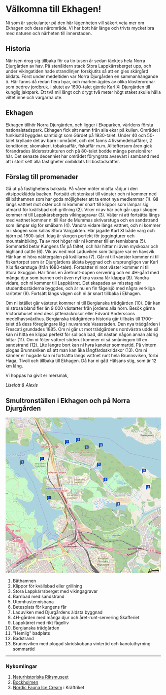 # Välkomna till Ekhagen!

Ni som är spekulanter på den här lägenheten vill säkert veta mer om Ekhagen och dess närområde. Vi har bott här länge och trivts mycket bra med naturen och närheten till innerstaden. 

## Historia

När isen drog sig tillbaka för ca tio tusen år sedan täcktes hela Norra Djurgården av hav. På stenåldern stack Stora Lappkärrsberget upp, och under vikingatiden hade strandlinjen förskjutits så att en gles skärgård bildats. Först under medeltiden var Norra Djurgården en sammanhängande ö. Här fanns då redan flera byar, och marken ägdes av olika klosterordnar som bedrev jordbruk. I slutet av 1600-talet gjorde Karl XI Djurgården till kunglig jaktpark. Ett två mil långt och drygt två meter högt staket skulle hålla viltet inne och vargarna ute. 

## Ekhagen

Ekhagen tillhör Norra Djurgården, och ligger i Ekoparken, världens första nationalstadspark. Ekhagen fick sitt namn från alla ekar på kullen. Området i funkisstil byggdes samtidigt som Gärdet på 1930-talet. Under 40 och 50-talet kryllade det av barn i området, och det fanns 4 livsmedelsaffärer, 2 konditorier, skomakeri, tobaksaffär, fiskaffär m.m. Allteftersom åren gick förändrades åldersstrukturen och på 80-talet bodde många pensionärer här. Det senaste decenniet har området föryngrats avsevärt i samband med att i stort sett alla fastigheter ombildats till bostadsrätter. 

## Förslag till promenader

Gå ut på fastighetens baksida. På våren möter ni ofta rådjur i den vitsippeklädda backen. Fortsätt ett stenkast till vänster och ni kommer ned till båthamnen som har goda möjligheter att ta emot nya medlemmar (1). Gå längs vattnet mot öster och ni kommer snart till klippor som lämpar sig utmärkt för kvällsbad och grillning (2). Viker ni av här och går upp i skogen kommer ni till Lappkärsbergets vikingagravar (3). Väljer ni att fortsätta längs med vattnet kommer ni till Kar de Mummas skrivarstuga och en sandstrand som lämpar sig för småbarn (4). Vandra vidare längs vattnet, och ni kommer in i skogen som kallas Stora Vargjakten. Här jagade Karl XI både varg och björn på 1600-talet. Idag är skogen perfekt för joggingturer och mountainbiking. Ta av mot höger när ni kommer till en tennisbana (5). Sommartid betar Kungens får på fältet, och här hittar ni även myskoxar och highland cattle (6). Vik av ned mot Laduviken som tidigare var en havsvik. Här kan ni höra näktergalen på kvällarna (7). Går ni till vänster kommer ni till fiskartorpet som är Djurgårdens äldsta byggnad och ursprungligen var Karl XI:s fiskarstuga (från 1680-talet). Fortsätter ni mot väster kommer ni till Stora Skuggan. Här finns en åretrunt-öppen servering och en 4H-gård med många djur som barnen och även nyfikna vuxna får klappa (8). Vandra vidare, och ni kommer till Lappkärret. Det skapades av misstag när studentbostäderna byggdes, och är nu en fin fågelsjö med några verkliga rariteter (9). Fortsätt längs vägen och ni är snart tillbaka i Ekhagen.

Om ni istället går västerut kommer ni till Bergianska trädgården (10). Där kan ni strosa bland fler än 9 000 växtarter från jordens alla hörn. Besök gärna Victoriahuset med dess jättenäckrosor eller Edvard Anderssons medelhavsväxthus. Bergianska trädgårdens historia går tillbaks till 1700-talet då dess föregångare låg i nuvarande Vasastaden. Den nya trädgården i Frescati grundades 1885. Om ni går ut mot trädgårdens nordvästra udde så kan ni hitta en klippa perfekt för sol och bad, dit nästan någon annan aldrig hittar (11). Om ni följer vattnet söderut kommer ni så småningom till en sandstrand (12). Lite längre bort kan ni hyra kanoter sommartid. På vintern plogas Brunnsviken så att man kan åka långfärdsskridskor (13). Om ni känner er hugade kan ni fortsätta längs vattnet runt hela Brunnsviken, förbi Haga, Tivoli och tillbaka till Ekhagen. Då har ni gått Hälsans stig, som är 12 km lång.

Vi hoppas ha givit er mersmak,

*Liselott & Alexis*

## Smultronställen i Ekhagen och på Norra Djurgården

![](staticmap13-z14.png)

1. Båthamnen
2. Klippor för kvällsbad eller grillning
3. Stora Lappkärrsberget med vikingagravar
4. Barnbad med sandstrand
5. Utomhustennisbana
6. Betesplats för kungens får
7. Laduviken med Djurgårdens äldsta byggnad
8. 4H-gården med många djur och året-runt-servering Skafferiet
9. Lappkärret med rikt fågelliv
10. Bergianska trädgården
11. "Hemlig" badplats
12. Badstrand
13. Brunnsviken med plogad skridskobana vintertid och kanotuthyrning sommartid

---

### Nykomlingar

1. [Naturhistoriska Riksmuseet](http://www.nrm.se/)
2. [Bockholmen](http://bockholmen.com/)
3. [Nordic Fauna Ice Cream](http://www.nordicfauna.se/) i Kräftriket
